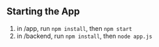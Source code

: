 ## Starting the App

1. in /app, run `npm install`, then `npm start`
2. in /backend, run `npm install`, then `node app.js` 